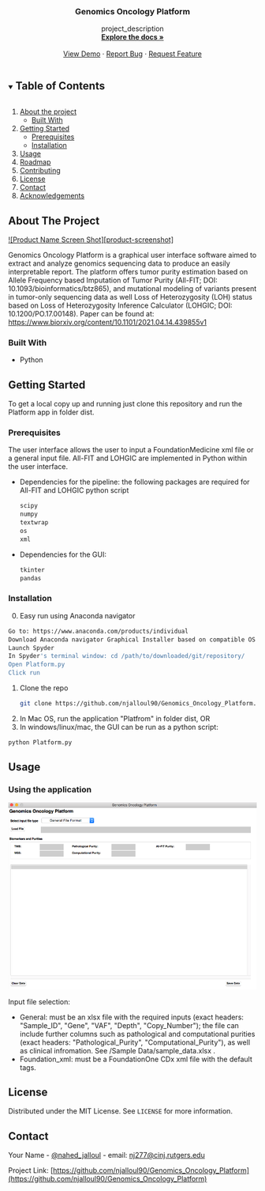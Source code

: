 <!-- PROJECT LOGO -->
<br />
<p align="center">
  <h3 align="center">Genomics Oncology Platform</h3>

  <p align="center">
    project_description
    <br />
    <a href="https://github.com/github_username/repo_name"><strong>Explore the docs »</strong></a>
    <br />
    <br />
    <a href="https://github.com/github_username/repo_name">View Demo</a>
    ·
    <a href="https://github.com/github_username/repo_name/issues">Report Bug</a>
    ·
    <a href="https://github.com/github_username/repo_name/issues">Request Feature</a>
  </p>
</p>



<!-- TABLE OF CONTENTS -->
<details open="open">
  <summary><h2 style="display: inline-block">Table of Contents</h2></summary>
  <ol>
    <li>
      <a href="#about-the-project">About the project</a>
      <ul>
        <li><a href="#built-with">Built With </a></li>
      </ul>
    </li>
    <li>
      <a href="#getting-started">Getting Started</a>
      <ul>
        <li><a href="#prerequisites">Prerequisites</a></li>
        <li><a href="#installation">Installation</a></li>
      </ul>
    </li>
    <li><a href="#usage">Usage</a></li>
    <li><a href="#roadmap">Roadmap</a></li>
    <li><a href="#contributing">Contributing</a></li>
    <li><a href="#license">License</a></li>
    <li><a href="#contact">Contact</a></li>
    <li><a href="#acknowledgements">Acknowledgements</a></li>
  </ol>
</details>



<!-- ABOUT THE PROJECT -->
## About The Project

[![Product Name Screen Shot][product-screenshot]](https://example.com)

Genomics Oncology Platform is a graphical user interface software aimed to extract and analyze genomics sequencing data to produce an easily interpretable report. The platform offers tumor purity estimation based on Allele Frequency based Imputation of Tumor Purity (All-FIT; DOI: 10.1093/bioinformatics/btz865), and mutational modeling of variants present in tumor-only sequencing data as well Loss of Heterozygosity (LOH) status based on Loss of Heterozygosity Inference Calculator (LOHGIC; DOI: 10.1200/PO.17.00148).
Paper can be found at: https://www.biorxiv.org/content/10.1101/2021.04.14.439855v1


### Built With

* Python





<!-- GETTING STARTED -->
## Getting Started

To get a local copy up and running just clone this repository and run the Platform app in folder dist. 

### Prerequisites

The  user interface allows the user to input a FoundationMedicine xml file or a general input file. All-FIT and LOHGIC are implemented in Python within the user interface.

* Dependencies for the pipeline: the following packages are required for All-FIT and LOHGIC python script
  ```sh
  scipy
  numpy
  textwrap
  os
  xml
  ```
* Dependencies for the GUI:
  ```sh
  tkinter
  pandas
  ```

### Installation

0. Easy run using Anaconda navigator
```sh
Go to: https://www.anaconda.com/products/individual
Download Anaconda navigator Graphical Installer based on compatible OS
Launch Spyder
In Spyder's terminal window: cd /path/to/downloaded/git/repository/
Open Platform.py
Click run
```

1. Clone the repo
   ```sh
   git clone https://github.com/njalloul90/Genomics_Oncology_Platform.git
   ```
2. In Mac OS, run the application "Platfrom" in folder dist, OR
3. In windows/linux/mac, the GUI can be run as a python script:
```sh
python Platform.py
```


<!-- USAGE EXAMPLES -->
## Usage

### Using the application

![Alt text](/Screenshots/MainGUI.png?raw=true "Main")


Input file selection:
* General: must be an xlsx file with the required inputs (exact headers: "Sample_ID", "Gene", "VAF", "Depth", "Copy_Number"); the file can include further columns such as pathological and computational purities (exact headers: "Pathological_Purity", "Computational_Purity"), as well as clinical infromation. See /Sample Data/sample_data.xlsx .
* Foundation_xml: must be a FoundationOne CDx xml file with the default tags.


<!-- LICENSE -->
## License

Distributed under the MIT License. See `LICENSE` for more information.



<!-- CONTACT -->
## Contact

Your Name - [@nahed_jalloul](https://twitter.com/nahed_jalloul) - email: nj277@cinj.rutgers.edu

Project Link: [https://github.com/njalloul90/Genomics_Oncology_Platform](https://github.com/njalloul90/Genomics_Oncology_Platform)








